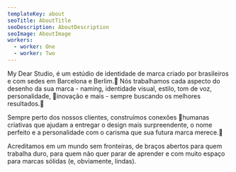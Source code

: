 ```yaml
---
templateKey: about
seoTitle: AboutTitle
seoDescription: AboutDescription
seoImage: AboutImage
workers:
  - worker: One
  - worker: Two
---
```

My Dear Studio, é um estúdio de identidade de marca criado por brasileiros e com sedes em Barcelona e Berlim.
Nós trabalhamos cada aspecto do desenho da sua marca - naming, identidade visual, estilo, tom de voz, personalidade, inovação e mais - sempre buscando os melhores resultados.

Sempre perto dos nossos clientes, construímos conexões humanas criativas que ajudam a entregar o design mais surpreendente, o nome perfeito e a personalidade com o carisma que sua futura marca merece.

Acreditamos em um mundo sem fronteiras, de braços abertos para quem trabalha duro, para quem não quer parar de aprender e com muito espaço para marcas sólidas (e, obviamente, lindas).
